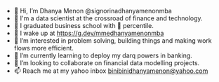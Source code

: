 - 👋 Hi, I’m Dhanya Menon @signorinadhanyamenonmba
- 🎒 I'm a data scientist at the crossroad of finance and technology.
- 🏅 I graduated business school with 💯 percentile.
- 💊 I wake up at https://g.dev/mmedhanyamenonmba
- 👀 I’m interested in problem solving, building things and making work flows more efficient.
- 🌱 I’m currently learning to deploy my darq powers in banking.
- 💞️ I’m looking to collaborate on financial data modelling projects.
- 📫 Reach me at my yahoo inbox binibinidhanyamenon@yahoo.com

<!---
signorinadhanyamenonmba/signorinadhanyamenonmba is a ✨ special ✨ repository because its `README.md` (this file) appears on your GitHub profile.
You can click the Preview link to take a look at your changes.
--->
